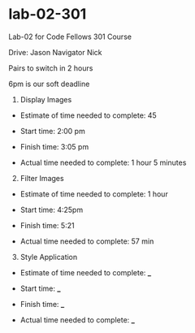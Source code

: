 # lab-02-301

Lab-02 for Code Fellows 301 Course

Drive: Jason
Navigator Nick

Pairs to switch in 2 hours

6pm is our soft deadline

1. Display Images

- Estimate of time needed to complete: 45

- Start time: 2:00 pm

- Finish time: 3:05 pm

- Actual time needed to complete: 1 hour 5 minutes

2. Filter Images

- Estimate of time needed to complete: 1 hour

- Start time: 4:25pm

- Finish time: 5:21

- Actual time needed to complete: 57 min

3. Style Application

- Estimate of time needed to complete: **\_**

- Start time: **\_**

- Finish time: **\_**

- Actual time needed to complete: **\_**
